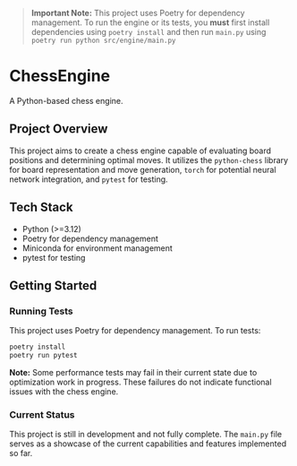 > **Important Note:** This project uses Poetry for dependency management. To run the engine or its tests, you **must** first install dependencies using `poetry install` and then run `main.py` using `poetry run python src/engine/main.py`


# ChessEngine

A Python-based chess engine.

## Project Overview

This project aims to create a chess engine capable of evaluating board positions and determining optimal moves. It utilizes the `python-chess` library for board representation and move generation, `torch` for potential neural network integration, and `pytest` for testing.

## Tech Stack

*   Python (>=3.12)
*   Poetry for dependency management
*   Miniconda for environment management
*   pytest for testing

##

## Getting Started

### Running Tests

This project uses Poetry for dependency management. To run tests:

```bash
poetry install
poetry run pytest
```

**Note:** Some performance tests may fail in their current state due to optimization work in progress. These failures do not indicate functional issues with the chess engine.

### Current Status

This project is still in development and not fully complete. The `main.py` file serves as a showcase of the current capabilities and features implemented so far.